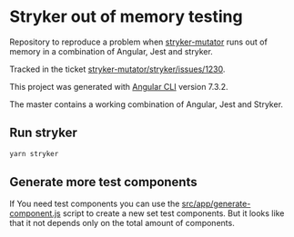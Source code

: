 # Stryker out of memory testing
Repository to reproduce a problem when [stryker-mutator](https://github.com/stryker-mutator) runs out of memory in 
a combination of Angular, Jest and stryker.
 
Tracked in the ticket [stryker-mutator/stryker/issues/1230](https://github.com/stryker-mutator/stryker/issues/1230).

This project was generated with [Angular CLI](https://github.com/angular/angular-cli) version 7.3.2.

The master contains a working combination of Angular, Jest and Stryker.



## Run stryker
```bash
yarn stryker
```

## Generate more test components
If You need test components you can use the [src/app/generate-component.js](https://github.com/wachri/stryker-out-of-memory/blob/master/src/app/generate-componets.js)
script to create a new set test components. But it looks like that it not depends only on the total amount of components.
